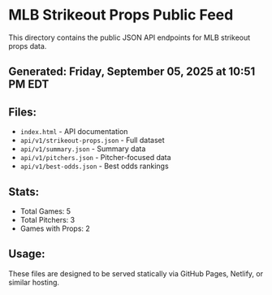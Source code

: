 # MLB Strikeout Props Public Feed

This directory contains the public JSON API endpoints for MLB strikeout props data.

## Generated: Friday, September 05, 2025 at 10:51 PM EDT

## Files:
- `index.html` - API documentation
- `api/v1/strikeout-props.json` - Full dataset
- `api/v1/summary.json` - Summary data
- `api/v1/pitchers.json` - Pitcher-focused data  
- `api/v1/best-odds.json` - Best odds rankings

## Stats:
- Total Games: 5
- Total Pitchers: 3
- Games with Props: 2

## Usage:
These files are designed to be served statically via GitHub Pages, Netlify, or similar hosting.
